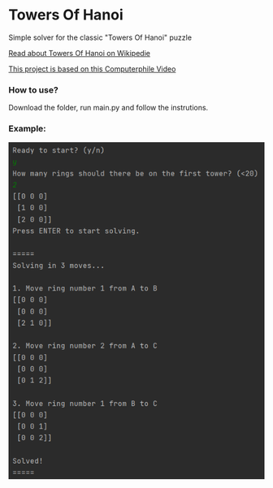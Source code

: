 # Towers Of Hanoi
Simple solver for the classic "Towers Of Hanoi" puzzle

[Read about Towers Of Hanoi on Wikipedie](https://en.wikipedia.org/wiki/Tower_of_Hanoi)

[This project is based on this Computerphile Video](https://www.youtube.com/watch?v=8lhxIOAfDss&ab_channel=Computerphile)

### How to use?

Download the folder, run main.py and follow the instrutions.

### Example:

![console_log_towers](console_log_towers.png)
